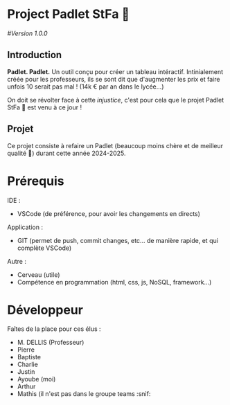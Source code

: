 # Project Padlet StFa 🚀

<p style="font-style: italic;">#Version 1.0.0</p>

## Introduction

**Padlet. Padlet.** Un outil conçu pour créer un tableau intéractif. Intinialement créée pour les professeurs, ils se sont dit que d'augmenter les prix et faire unfois 10 serait pas mal ! (14k € par an dans le lycée...)

On doit se révolter face à cette <span style="font-decoration: underline">*injustice*</span>, c'est pour cela que le projet Padlet StFa 🚀 est venu à ce jour !


## Projet

Ce projet consiste à refaire un Padlet (beaucoup moins chère et de meilleur qualité 👀) durant cette année 2024-2025.

# Prérequis

IDE :
- VSCode (de préférence, pour avoir les changements en directs)

Application :
- GIT (permet de push, commit changes, etc... de manière rapide, et qui complète VSCode)

Autre :
- Cerveau (utile)
- Compétence en programmation (html, css, js, NoSQL, framework...)

# Développeur

Faîtes de la place pour ces élus :
- M. DELLIS (Professeur)
- Pierre
- Baptiste
- Charlie
- Justin
- Ayoube (moi)
- Arthur
- Mathis (il n'est pas dans le groupe teams :snif:

  
